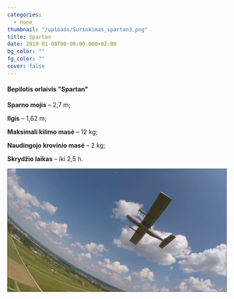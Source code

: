 ```yaml
---
categories:
  - none
thumbnail: "/uploads/Surinkimas_spartan3.png"
title: Spartan
date: 2019-01-08T00:00:00.000+02:00
bg_color: ""
fg_color: ""
cover: false
---
```


#### Bepilotis orlaivis "Spartan"

**Sparno mojis** – 2,7 m;

**Ilgis** – 1,62 m;

**Maksimali kilimo masė** – 12 kg;

**Naudingojo krovinio masė** – 2 kg;

**Skrydžio laikas** – iki 2,5 h.

![](/uploads/vlcsnap-2019-05-07-06h27m52s140.png)

